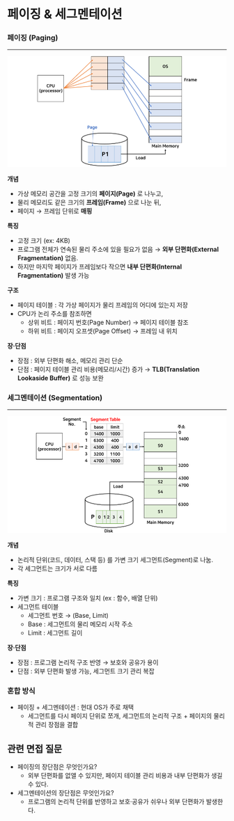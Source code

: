 # 페이징 & 세그멘테이션

### 페이징 (Paging)

---

![paging.png](./images/paging.png)

**개념**

- 가상 메모리 공간을 고정 크기의 **페이지(Page)** 로 나누고,
- 물리 메모리도 같은 크기의 **프레임(Frame)** 으로 나눈 뒤,
- 페이지 → 프레임 단위로 **매핑**

**특징**

- 고정 크기 (ex: 4KB)
- 프로그램 전체가 연속된 물리 주소에 있을 필요가 없음 → **외부 단편화(External Fragmentation)** 없음.
- 하지만 마지막 페이지가 프레임보다 작으면 **내부 단편화(Internal Fragmentation)** 발생 가능

**구조**

- 페이지 테이블 : 각 가상 페이지가 물리 프레임의 어디에 있는지 저장
- CPU가 논리 주소를 참조하면
  - 상위 비트 : 페이지 번호(Page Number) → 페이지 테이블 참조
  - 하위 비트 : 페이지 오프셋(Page Offset) → 프레임 내 위치

**장·단점**

- 장점 : 외부 단편화 해소, 메모리 관리 단순
- 단점 : 페이지 테이블 관리 비용(메모리/시간) 증가 → **TLB(Translation Lookaside Buffer)** 로 성능 보완

### 세그멘테이션 (Segmentation)

---

![segmentation.png](./images/segmentation.png)

**개념**

- 논리적 단위(코드, 데이터, 스택 등) 를 가변 크기 세그먼트(Segment)로 나눔.
- 각 세그먼트는 크기가 서로 다름

**특징**

- 가변 크기 : 프로그램 구조와 일치 (ex : 함수, 배열 단위)
- 세그먼트 테이블
  - 세그먼트 번호 → (Base, Limit)
  - Base : 세그먼트의 물리 메모리 시작 주소
  - Limit : 세그먼트 길이

**장·단점**

- 장점 : 프로그램 논리적 구조 반영 → 보호와 공유가 용이
- 단점 : 외부 단편화 발생 가능, 세그먼트 크기 관리 복잡

### 혼합 방식

- 페이징 + 세그멘테이션 : 현대 OS가 주로 채택
  - 세그먼트를 다시 페이지 단위로 쪼개, 세그먼트의 논리적 구조 + 페이지의 물리적 관리 장점을 결합

## 관련 면접 질문

- 페이징의 장단점은 무엇인가요?
  - 외부 단편화를 없앨 수 있지만, 페이지 테이블 관리 비용과 내부 단편화가 생길 수 있다.
- 세그멘테이션의 장단점은 무엇인가요?
  - 프로그램의 논리적 단위를 반영하고 보호·공유가 쉬우나 외부 단편화가 발생한다.
